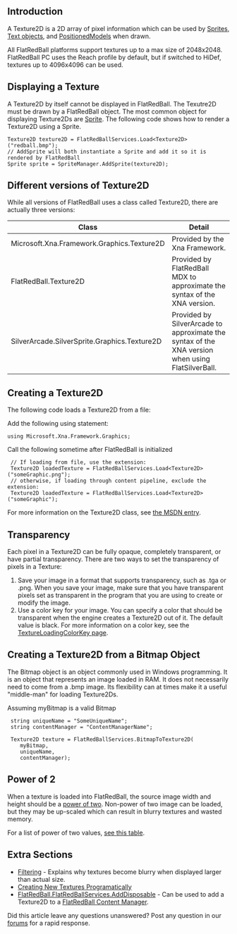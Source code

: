 ## Introduction

A Texture2D is a 2D array of pixel information which can be used by [Sprites](/frb/docs/index.php?title=FlatRedBall.Sprite.md "FlatRedBall.Sprite"), [Text objects](/frb/docs/index.php?title=FlatRedBall.Graphics.Text.md "FlatRedBall.Graphics.Text"), and [PositionedModels](/frb/docs/index.php?title=FlatRedBall.Graphics.Model.PositionedModel.md "FlatRedBall.Graphics.Model.PositionedModel") when drawn.

All FlatRedBall platforms support textures up to a max size of 2048x2048. FlatRedBall PC uses the Reach profile by default, but if switched to HiDef, textures up to 4096x4096 can be used.

## Displaying a Texture

A Texture2D by itself cannot be displayed in FlatRedBall. The Texutre2D must be drawn by a FlatRedBall object. The most common object for displaying Texture2Ds are [Sprite](/frb/docs/index.php?title=FlatRedBall.Sprite.md "FlatRedBall.Sprite"). The following code shows how to render a Texture2D using a Sprite.

    Texture2D texture2D = FlatRedBallServices.Load<Texture2D>("redball.bmp");
    // AddSprite will both instantiate a Sprite and add it so it is rendered by FlatRedBall
    Sprite sprite = SpriteManager.AddSprite(texture2D);

## Different versions of Texture2D

While all versions of FlatRedBall uses a class called Texture2D, there are actually three versions:

| Class                                        | Detail                                                                                           |
|----------------------------------------------|--------------------------------------------------------------------------------------------------|
| Microsoft.Xna.Framework.Graphics.Texture2D   | Provided by the Xna Framework.                                                                   |
| FlatRedBall.Texture2D                        | Provided by FlatRedBall MDX to approximate the syntax of the XNA version.                        |
| SilverArcade.SilverSprite.Graphics.Texture2D | Provided by SilverArcade to approximate the syntax of the XNA version when using FlatSilverBall. |

## Creating a Texture2D

The following code loads a Texture2D from a file:

Add the following using statement:

    using Microsoft.Xna.Framework.Graphics;

Call the following sometime after FlatRedBall is initialized

     // If loading from file, use the extension:
     Texture2D loadedTexture = FlatRedBallServices.Load<Texture2D>("someGraphic.png");
     // otherwise, if loading through content pipeline, exclude the extension:
     Texture2D loadedTexture = FlatRedBallServices.Load<Texture2D>("someGraphic");

For more information on the Texture2D class, see [the MSDN entry](http://msdn2.microsoft.com/en-us/library/microsoft.xna.framework.graphics.texture2d.aspx).

## Transparency

Each pixel in a Texture2D can be fully opaque, completely transparent, or have partial transparency. There are two ways to set the transparency of pixels in a Texture:

1.  Save your image in a format that supports transparency, such as .tga or .png. When you save your image, make sure that you have transparent pixels set as transparent in the program that you are using to create or modify the image.
2.  Use a color key for your image. You can specify a color that should be transparent when the engine creates a Texture2D out of it. The default value is black. For more information on a color key, see the [TextureLoadingColorKey page](/frb/docs/index.php?title=FlatRedBall.Graphics.GraphicsOptions.TextureLoadingColorKey.md "FlatRedBall.Graphics.GraphicsOptions.TextureLoadingColorKey").

## Creating a Texture2D from a Bitmap Object

The Bitmap object is an object commonly used in Windows programming. It is an object that represents an image loaded in RAM. It does not necessarily need to come from a .bmp image. Its flexibility can at times make it a useful "middle-man" for loading Texture2Ds.

Assuming myBitmap is a valid Bitmap

     string uniqueName = "SomeUniqueName";
     string contentManager = "ContentManagerName";

     Texture2D texture = FlatRedBallServices.BitmapToTexture2D(
        myBitmap,
        uniqueName,
        contentManager);

## Power of 2

When a texture is loaded into FlatRedBall, the source image width and height should be a [power of two](/frb/docs/index.php?title=Math:Power_of_Two.md "Math:Power of Two"). Non-power of two image can be loaded, but they may be up-scaled which can result in blurry textures and wasted memory.

For a list of power of two values, [see this table](/frb/docs/index.php?title=Math:Power_of_Two.md "Math:Power of Two").

## Extra Sections

-   [Filtering](/frb/docs/index.php?title=Filtering.md "Filtering") - Explains why textures become blurry when displayed larger than actual size.
-   [Creating New Textures Programatically](/frb/docs/index.php?title=Microsoft.Xna.Framework.Graphics.Texture2D.Creating_New_Textures_Programatically.md "Microsoft.Xna.Framework.Graphics.Texture2D.Creating New Textures Programatically")
-   [FlatRedBall.FlatRedBallServices.AddDisposable](/frb/docs/index.php?title=FlatRedBall.FlatRedBallServices.AddDisposable.md "FlatRedBall.FlatRedBallServices.AddDisposable") - Can be used to add a Texture2D to a [FlatRedBall Content Manager](/frb/docs/index.php?title=FlatRedBall_Content_Manager.md "FlatRedBall Content Manager").

Did this article leave any questions unanswered? Post any question in our [forums](/frb/forum.md) for a rapid response.
